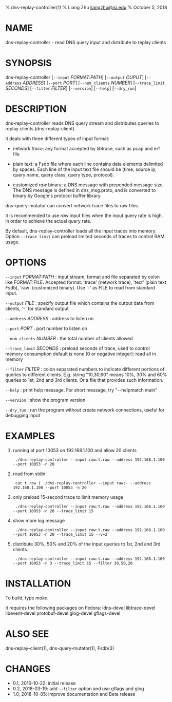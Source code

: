% dns-replay-controller(1)
% Liang Zhu <liangzhu@isi.edu>
% October 5, 2018

# NAME

dns-replay-controller - read DNS query input and distribute to replay clients

# SYNOPSIS

dns-replay-controller [`--input` *FORMAT:PATH*] [`--output` *OUPUT*]
		      [`--address` *ADDRESS*] [`--port` *PORT*]
		      [`--num_clients` *NUMBER*] [`--trace_limit` *SECONDS*]
		      [`--filter` *FILTER*] [`--version`] [`--help`] [`--dry_run`]

# DESCRIPTION

dns-replay-controller reads DNS query stream and distributes queries
to replay clients (dns-replay-client).

It deals with three different types of input format:

* network *trace*: any format accepted by libtrace, such as pcap and
  erf file

* plain *text*: a Fsdb file where each line contains data elements
  delimited by spaces.  Each line of the input text file should be
  (time, source ip, query name, query class, query type, protocol).

* customized *raw* binary: a DNS message with prepended message size.
  The DNS message is defined in dns_msg.proto, and is converted to
  binary by Google's protocol buffer library.

dns-query-mutator can convert network trace files to raw files.

It is recommended to use *raw* input files when the input query rate
is high, in order to achieve the actual query rate.

By default, dns-replay-controller loads all the input traces into
memory.  Option `--trace_limit` can preload limited seconds of traces
to control RAM usage.

# OPTIONS

`--input` *FORMAT:PATH*
:   input stream, format and file separated by colon like FORMAT:FILE.
    Accepted format: 'trace' (network trace), 'text' (plain text Fsdb), 'raw' (customized binary).
    Use '-' as FILE to read from standard input.

`--output` *FILE*
:   specify output file which contains the output data from clients, '-' for standard output

`--address` *ADDRESS*
:   address to listen on

`--port` *PORT*
:   port number to listen on

`--num_clients` *NUMBER*
:   the total number of clients allowed

`--trace_limit` *SECONDS*
:   preload seconds of trace, used to control memory consumption
    default is none (0 or negative integer): read all in memory

`--filter` *FILTER*
:   colon separated numbers to indicate different portions of queries
    to different clients. E.g. string "10,30,60" means 10%, 30% and 60%
    queries to 1st, 2nd and 3rd clients. Or a file that provides such
    information.

`--help`
:   print help message. For short message, try "--helpmatch main"

`--version`
:   show the program version

`--dry_tun`
:   run the program without create network connections, useful for debugging input

# EXAMPLES

1. running at port 10053 on 192.168.1.100 and allow 20 clients

        ./dns-replay-controller --input raw:t.raw --address 192.168.1.100 --port 10053 -n 20

2. read from stdin

        cat t.raw | ./dns-replay-controller --input raw:- --address 192.168.1.100 --port 10053 -n 20

3. only preload 15-second trace to limit memory usage

        ./dns-replay-controller --input raw:t.raw --address 192.168.1.100 --port 10053 -n 20 --trace_limit 15

4. show more log message

        ./dns-replay-controller --input raw:t.raw --address 192.168.1.100 --port 10053 -n 20 --trace_limit 15 --v=2

5. distribute 30%, 50% and 20% of the input queries to 1st, 2nd and 3rd clients.

        ./dns-replay-controller --input raw:t.raw --address 192.168.1.100 --port 10053 -n 3 --trace_limit 15 --filter 30,50,20

# INSTALLATION

To build, type *make*.

It requires the following packages on Fedora:
   ldns-devel
   libtrace-devel
   libevent-devel
   protobuf-devel
   glog-devel
   gflags-devel

# ALSO SEE

dns-replay-client(1), dns-query-mutator(1), Fsdb(3)

# CHANGES
* 0.1, 2016-10-22: initial release
* 0.2, 2018-03-19: add `--filter` option and use gflags and glog
* 1.0, 2018-10-05: improve documentation and Beta release
